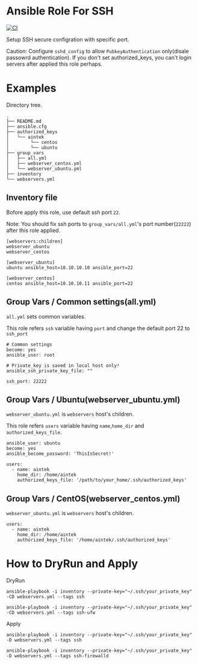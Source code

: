 # Ansible Role For SSH

[![CI](https://github.com/Asya-kawai/ansible-role-ssh/actions/workflows/ci.yml/badge.svg)](https://github.com/Asya-kawai/ansible-role-ssh/actions/workflows?query=workflow%3ACI)

Setup SSH secure configration with specific port.

Caution: Configure `sshd_config` to allow `PubkeyAuthentication` only(disale passowrd authentication).
If you don't set authorized_keys, you can't login servers after applied this role perhaps.

# Examples

Directory tree.

```
.
├── README.md
├── ansible.cfg
├── authorized_keys
│   └── aintek
│        └── centos
│        └── ubuntu
├── group_vars
│   ├── all.yml
│   ├── webserver_centos.yml
│   └── webserver_ubuntu.yml
├── inventory
└── webservers.yml
```


## Inventory file

Bofore apply this role, use default ssh port `22`.

Note: You should fix ssh ports to `group_vars/all.yml`'s port number(`22222`) after this role applied.

```
[webservers:children]
webserver_ubuntu
webserver_centos

[webserver_ubuntu]
ubuntu ansible_host=10.10.10.10 ansible_port=22

[webserver_centos]
centos ansible_host=10.10.10.11 ansible_port=22
```

## Group Vars / Common settings(all.yml)

`all.yml` sets common variables.

This role refers `ssh` variable having `port` and
change the default port 22 to `ssh_port`

```
# Common settings
become: yes
ansible_user: root

# Private_key is saved in local host only!
ansible_ssh_private_key_file: ""

ssh_port: 22222
```

## Group Vars / Ubuntu(webserver_ubuntu.yml)

`webserver_ubuntu.yml` is `webservers` host's children.

This role refers `users` variable having `name`,`home_dir` and `authorized_keys_file`.

```
ansible_user: ubuntu
become: yes
ansible_become_password: 'ThisIsSecret!'

users:
  - name: aintek
    home_dir: /home/aintek
    authorized_keys_file: '/path/to/your_home/.ssh/authorized_keys'
```

## Group Vars / CentOS(webserver_centos.yml)

`webserver_ubuntu.yml` is `webservers` host's children.

```
users:
  - name: aintek
    home_dir: /home/aintek
    authorized_keys_file: '/home/aintek/.ssh/authorized_keys'
```

# How to DryRun and Apply

DryRun

```
ansible-playbook -i inventory --private-key="~/.ssh/your_private_key" -CD webservers.yml --tags ssh

ansible-playbook -i inventory --private-key="~/.ssh/your_private_key" -CD webservers.yml --tags ssh-ufw
```

Apply

```
ansible-playbook -i inventory --private-key="~/.ssh/your_private_key" -D webservers.yml --tags ssh

ansible-playbook -i inventory --private-key="~/.ssh/your_private_key" -D webservers.yml --tags ssh-firewalld
```
